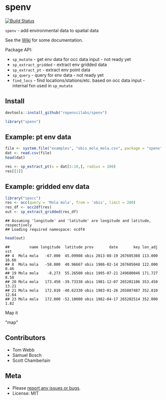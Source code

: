 spenv
=====

[![Build Status](https://travis-ci.org/ropenscilabs/spenv.svg)](https://travis-ci.org/ropenscilabs/spenv)

`spenv` - add environmental data to spatial data

See the [Wiki](https://github.com/ropenscilabs/spenv/wiki) for some documentation.

Package API:

* `sp_mutate` - get env data for occ data input - not ready yet
* `sp_extract_gridded` - extract env gridded data
* `sp_extract_pt` - extract env point data
* `sp_query` - query for env data - not ready yet
* `find_locs` - find locations/stations/etc. based on occ data input - internal fxn used in `sp_mutate`

## Install


```r
devtools::install_github("ropenscilabs/spenv")
```


```r
library("spenv")
```

## Example: pt env data


```r
file <- system.file("examples", "obis_mola_mola.csv", package = "spenv")
dat <- read.csv(file)
head(dat)
```


```r
res <- sp_extract_pt(x = dat[1:10,], radius = 100)
res[[1]]
```

## Example: gridded env data


```r
library("spocc")
res <- occ(query = 'Mola mola', from = 'obis', limit = 200)
res_df <- occ2df(res)
out <- sp_extract_gridded(res_df)
```

```
## Assuming 'longitude' and 'latitude' are longitude and latitude, respectively
## Loading required namespace: ncdf4
```

```r
head(out)
```

```
##         name longitude  latitude prov       date       key lon_adj   sst
## 4  Mola mola   -67.000  45.09908 obis 2013-08-19 267605308 113.000 16.66
## 8  Mola mola   -58.000  40.96667 obis 1986-02-14 267605048 122.000  0.46
## 19 Mola mola    -8.273  55.26500 obis 1995-07-21 249600046 171.727  8.58
## 20 Mola mola   173.450 -39.73330 obis 1981-12-07 265201106 353.450 13.21
## 21 Mola mola   172.810 -40.62330 obis 1983-01-26 265087487 352.810 12.64
## 23 Mola mola   172.000 -52.10000 obis 1982-04-17 265202514 352.000  1.82
```

Map it

"map"

## Contributors

* Tom Webb
* Samuel Bosch
* Scott Chamberlain

## Meta

* Please [report any issues or bugs](https://github.com/ropenscilabs/spenv/issues).
* License: MIT

